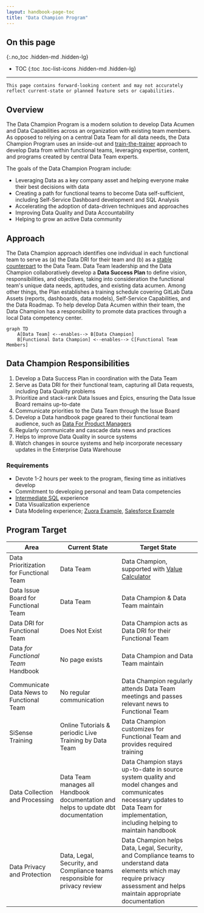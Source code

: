 ```yaml
---
layout: handbook-page-toc
title: "Data Champion Program"
---
```


## On this page
{:.no_toc .hidden-md .hidden-lg}

- TOC
{:toc .toc-list-icons .hidden-md .hidden-lg}

---

`This page contains forward-looking content and may not accurately reflect current-state or planned feature sets or capabilities.`

## Overview

The Data Champion Program is a modern solution to develop Data Acumen and Data Capabilities across an organization with existing team members. As opposed to relying on a central Data Team for all data needs, the Data Champion Program uses an inside-out and [train-the-trainer](https://www.toolshero.com/management/train-the-trainer/) approach to develop Data from within functional teams, leveraging expertise, content, and programs created by central Data Team experts.

The goals of the Data Champion Program include:

- Leveraging Data as a key company asset and helping everyone make their best decisions with data
- Creating a path for functional teams to become Data self-sufficient, including Self-Service Dashboard development and SQL Analysis
- Accelerating the adoption of data-driven techniques and approaches
- Improving Data Quality and Data Accountability
- Helping to grow an active Data community

## Approach

The Data Champion approach identifies one individual in each functional team to serve as (a) the Data DRI for their team and (b) as a [stable counterpart](/handbook/leadership/#stable-counterparts) to the Data Team. Data Team leadership and the Data Champion collaboratively develop a **Data Success Plan** to define vision, responsibilities, and objectives, taking into consideration the functional team's unique data needs, aptitudes, and existing data acumen. Among other things, the Plan establishes a training schedule covering GitLab Data Assets (reports, dashboards, data models), Self-Service Capabilities, and the Data Roadmap. To help develop Data Acumen within their team, the Data Champion has a responsibility to promote data practices through a local Data competency center.

```mermaid
graph TD
	A[Data Team] <--enables--> B[Data Champion]
	B[Functional Data Champion] <--enables--> C[Functional Team Members]
```

## Data Champion Responsibilities

1. Develop a Data Success Plan in coordination with the Data Team
1. Serve as Data DRI for their functional team, capturing all Data requests, including Data Quality problems
1. Prioritize and stack-rank Data Issues and Epics, ensuring the Data Issue Board remains up-to-date
1. Communicate priorities to the Data Team through the Issue Board
1. Develop a Data handbook page geared to their functional team audience, such as [Data For Product Managers](/handbook/business-ops/data-team/data-for-product-managers/)
1. Regularly communicate and cascade data news and practices
1. Helps to improve Data Quality in source systems
1. Watch changes in source systems and help incorporate necessary updates in the Enterprise Data Warehouse

### Requirements

- Devote 1-2 hours per week to the program, flexing time as initiatives develop
- Commitment to developing personal and team Data competencies
- [Intermediate SQL](https://softwareengineering.stackexchange.com/questions/181651/are-these-sql-concepts-for-beginners-intermediate-or-advanced-developers) experience
- Data Visualization experience
- Data Modeling experience; [Zuora Example](https://knowledgecenter.zuora.com/CPQ/A_Zuora_CPQ/A2_Zuora4Salesforce_Object_Model), [Salesforce Example](https://developer.salesforce.com/docs/atlas.en-us.api.meta/api/sforce_api_erd_majors.htm)

## Program Target

| Area                                     | Current State                                                                      | Target State                                                                                                                                                                         |
| ---------------------------------------- | ---------------------------------------------------------------------------------- | ------------------------------------------------------------------------------------------------------------------------------------------------------------------------------------ |
| Data Prioritization for Functional Team  | Data Team                                                                          | Data Champion, supported with [Value Calculator](/handbook/business-ops/data-team/how-we-work/#data-team-value-calculator)                                                           |
| Data Issue Board for Functional Team     | Data Team                                                                          | Data Champion & Data Team maintain                                                                                                                                                   |
| Data DRI for Functional Team             | Does Not Exist                                                                     | Data Champion acts as Data DRI for their Functional Team                                                                                                                             |
| Data _for Functional Team_ Handbook      | No page exists                                                                     | Data Champion and Data Team maintain                                                                                                                                                 |
| Communicate Data News to Functional Team | No regular communication                                                           | Data Champion regularly attends Data Team meetings and passes relevant news to Functional Team                                                                                       |
| SiSense Training                         | Online Tutorials & periodic Live Training by Data Team                             | Data Champion customizes for Functional Team and provides required training                                                                                                          |
| Data Collection and Processing           | Data Team manages all Handbook documentation and helps to update dbt documentation | Data Champion stays up-to-date in source system quality and model changes and communicates necessary updates to Data Team for implementation, including helping to maintain handbook |
| Data Privacy and Protection              | Data, Legal, Security, and Compliance teams responsible for privacy review         | Data Champion helps Data, Legal, Security, and Compliance teams to understand data elements which may require privacy assessment and helps maintain appropriate documentation        |
